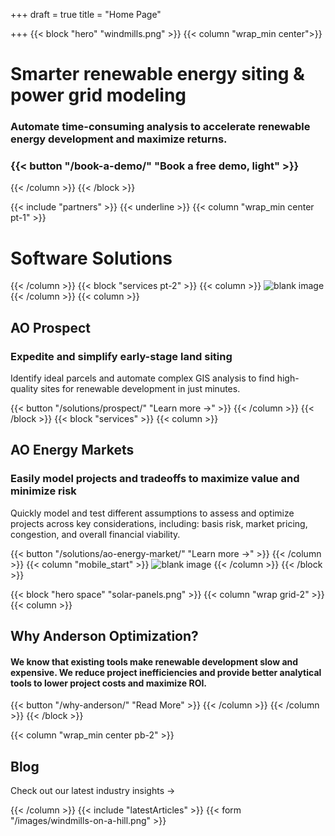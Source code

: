 +++
draft = true
title = "Home Page"

+++
{{< block "hero" "windmills.png" >}}
{{< column "wrap_min center">}}

# Smarter renewable energy siting & power grid modeling

### Automate time-consuming analysis to accelerate renewable energy development and maximize returns.

### {{< button "/book-a-demo/" "Book a free demo, light" >}}

{{< /column >}}
{{< /block >}}

{{< include "partners" >}}
{{< underline >}}
{{< column "wrap_min center pt-1" >}}

# Software Solutions

{{< /column >}}
{{< block "services pt-2" >}}
{{< column >}}
![blank image](/images/prospect-home.jpg)
{{< /column >}}
{{< column >}}

## AO Prospect

### Expedite and simplify early-stage land siting

Identify ideal parcels and automate complex GIS analysis to find high-quality sites for renewable development in just minutes.

{{< button "/solutions/prospect/" "Learn more →" >}} {{< /column >}} {{< /block >}} {{< block "services" >}} {{< column >}}

## AO Energy Markets

### Easily model projects and tradeoffs to maximize value and minimize risk

Quickly model and test different assumptions to assess and optimize projects across key considerations, including: basis risk, market pricing, congestion, and overall financial viability.

{{< button "/solutions/ao-energy-market/" "Learn more →" >}} {{< /column >}} {{< column "mobile_start" >}} ![blank image](/images/aoem-home.png)
{{< /column >}}
{{< /block >}}

{{< block "hero space" "solar-panels.png" >}}
{{< column "wrap grid-2" >}}
{{< column >}}

## Why Anderson Optimization?

#### We know that existing tools make renewable development slow and expensive. We reduce project inefficiencies and provide better analytical tools to lower project costs and maximize ROI.

{{< button "/why-anderson/" "Read More" >}} {{< /column >}} {{< /column >}} {{< /block >}}

{{< column "wrap_min center pb-2" >}}

## Blog

Check out our latest industry insights →

{{< /column >}}
{{< include "latestArticles" >}}
{{< form "/images/windmills-on-a-hill.png" >}}